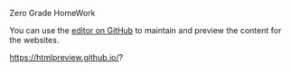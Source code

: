 Zero Grade HomeWork

You can use the [editor on GitHub](https://htmlpreview.github.io/?https://github.com/fauxmaux/fauxmaux.github.io/blob/main/html_tests/05_ZeroGradeHomeWork/index.html) to maintain and preview the content for the websites.

https://htmlpreview.github.io/?
